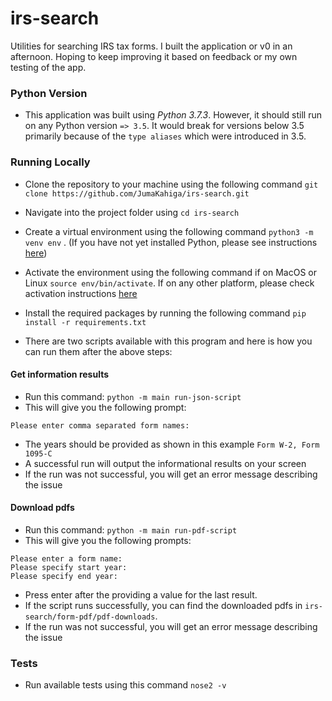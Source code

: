 # irs-search
Utilities for searching IRS tax forms. I built the application or v0 in an afternoon. Hoping to keep improving it based on feedback or my own testing of the app.

### Python Version
- This application was built using *Python 3.7.3*. However, it should still run on any Python version `=> 3.5`. It would break for versions below 3.5 primarily because of the `type aliases` which were introduced in 3.5.

### Running Locally
- Clone the repository to your machine using the following command `git clone https://github.com/JumaKahiga/irs-search.git`

- Navigate into the project folder using `cd irs-search`

- Create a virtual environment using the following command `python3 -m venv env` . (If you have not yet installed Python, please see instructions [here](https://www.python.org/downloads/))

- Activate the environment using the following command if on MacOS or Linux `source env/bin/activate`. If on any other platform, please check activation instructions [here](https://www.python.org/downloads/)

- Install the required packages by running the following command `pip install -r requirements.txt`

- There are two scripts available with this program and here is how you can run them after the above steps:

#### Get information results
- Run this command: `python -m main run-json-script`
- This will give you the following prompt:
```
Please enter comma separated form names:
```
- The years should be provided as shown in this example `Form W-2, Form 1095-C`
- A successful run will output the informational results on your screen
- If the run was not successful, you will get an error message describing the issue

#### Download pdfs
- Run this command: `python -m main run-pdf-script`
- This will give you the following prompts:
```
Please enter a form name: 
Please specify start year: 
Please specify end year: 
```
- Press enter after the providing a value for the last result.
- If the script runs successfully, you can find the downloaded pdfs in `irs-search/form-pdf/pdf-downloads`.
- If the run was not successful, you will get an error message describing the issue

### Tests
- Run available tests using this command `nose2 -v`

